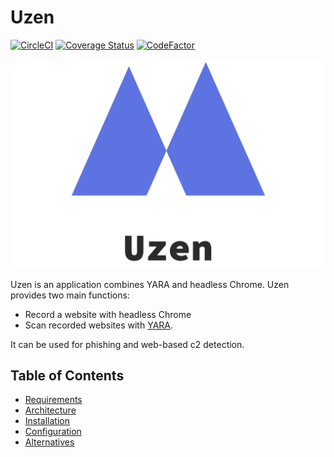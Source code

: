 # Uzen

[![CircleCI](https://circleci.com/gh/ninoseki/uzen.svg?style=shield)](https://app.circleci.com/pipelines/github/ninoseki/uzen)
[![Coverage Status](https://coveralls.io/repos/github/ninoseki/uzen/badge.svg?branch=master)](https://coveralls.io/github/ninoseki/uzen?branch=master)
[![CodeFactor](https://www.codefactor.io/repository/github/ninoseki/uzen/badge)](https://www.codefactor.io/repository/github/ninoseki/uzen)

![logo](images/logo.png)

Uzen is an application combines YARA and headless Chrome. Uzen provides two main functions:

- Record a website with headless Chrome
- Scan recorded websites with [YARA](https://virustotal.github.io/yara/).

It can be used for phishing and web-based c2 detection.


## Table of Contents

- [Requirements](https://github.com/ninoseki/uzen/wiki/Requirements)
- [Architecture](https://github.com/ninoseki/uzen/wiki/Architecture)
- [Installation](https://github.com/ninoseki/uzen/wiki/Installation)
- [Configuration](https://github.com/ninoseki/uzen/wiki/Configuration)
- [Alternatives](https://github.com/ninoseki/uzen/wiki/Alternatives)
